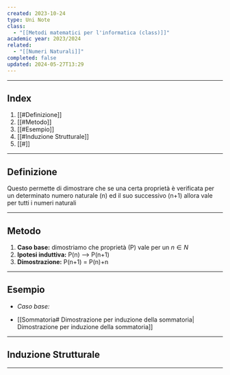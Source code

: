 ```yaml
---
created: 2023-10-24
type: Uni Note
class:
  - "[[Metodi matematici per l'informatica (class)]]"
academic year: 2023/2024
related:
  - "[[Numeri Naturali]]"
completed: false
updated: 2024-05-27T13:29
---
```

---
## Index
1. [[#Definizione]]
2. [[#Metodo]]
3. [[#Esempio]]
4. [[#Induzione Strutturale]]
5. [[#]]

---
## Definizione
Questo permette di dimostrare che se una certa proprietà è verificata per un determinato numero naturale (n) ed il suo successivo (n+1) allora vale per tutti i numeri naturali

---
## Metodo

1. **Caso base:** dimostriamo che proprietà (P) vale per un $n\in N$
2. **Ipotesi induttiva:** P(n) --> P(n+1)
3. **Dimostrazione:** P(n+1) = P(n)+n


---
## Esempio


- *Caso base:* 


- [[Sommatoria# Dimostrazione per induzione della sommatoria| Dimostrazione per induzione della sommatoria]]

---
## Induzione Strutturale


---
